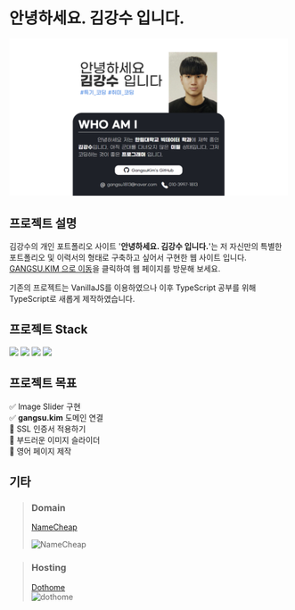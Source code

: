 # 안녕하세요. 김강수 입니다.
<img src="https://github.com/GangsuKim/portfolio-site/blob/master/images/portfolio.png?raw=true" alt="MainPage" width=500/>  

## 프로젝트 설명
김강수의 개인 포트폴리오 사이트 '**안녕하세요. 김강수 입니다.**'는 저 자신만의 특별한 포트폴리오 및 이력서의 형태로 구축하고 싶어서 구현한 웹 사이트 입니다. [GANGSU.KIM 으로 이동](http://gangsu.kim/)을 클릭하여 웹 페이지를 방문해 보세요.  

기존의 프로젝트는 VanillaJS를 이용하였으나 이후 TypeScript 공부를 위해 TypeScript로 새롭게 제작하였습니다.  

## 프로젝트 Stack
<img height="40" src="https://img.shields.io/badge/HTML5-E34F26?style=flat-square&logo=HTML5&logoColor=white"/> <img height="40" src="https://img.shields.io/badge/CSS3-1572B6?style=flat-square&logo=CSS3&logoColor=white"/> <img height="40" src="https://img.shields.io/badge/TypeScript-3178C6?style=flat-square&logo=TypeScript&logoColor=white"/> <img height="40" src="https://img.shields.io/badge/jQuery-0769AD?style=flat-square&logo=jQuery&logoColor=white"/>

## 프로젝트 목표
:white_check_mark: Image Slider 구현  
:white_check_mark: **gangsu.kim** 도메인 연결  
:black_square_button: SSL 인증서 적용하기  
:black_square_button: 부드러운 이미지 슬라이더  
:black_square_button: 영어 페이지 제작  

## 기타
> ### Domain
> [NameCheap](https://www.namecheap.com/)  
> 
> <img src="https://cwstatic.nyc3.digitaloceanspaces.com/2317/namecheap-rektangul%C3%A4r-1.png?v=1611220073" alt="NameCheap" height="40"/>

> ### Hosting
> [Dothome](https://www.dothome.co.kr/)  
> <img src="https://w.namu.la/s/4a18de8c81fdce65135841eb9c1ddfd32e621269cb0929949de33dacf72e2648d885bc64f06c385b83513c854263cdcde346aee9ae350eafc1ead22d86f3d8a7e4b80f9d0479423a78b57860f071e54f1ccabf8afe6b2b6db5d3de7b2b922787" alt="dothome" height="100"/>
